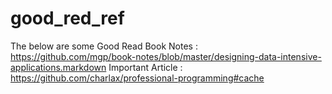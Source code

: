 # good_red_ref
The below are some Good Read
Book Notes : https://github.com/mgp/book-notes/blob/master/designing-data-intensive-applications.markdown
Important Article : https://github.com/charlax/professional-programming#cache

